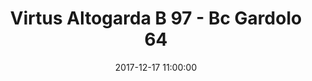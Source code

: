 ---
title: Virtus Altogarda B 97 - Bc Gardolo 64
date: 2017-12-17 11:00:00
squadra-a: Virtus Altogarda B
punteggio-a: 97
squadra-b: Bc Gardolo
punteggio-b: 64
partite/squadra: under-16-17-18
luogo: Pal. 'E. Impera'
categoria: under 16
---